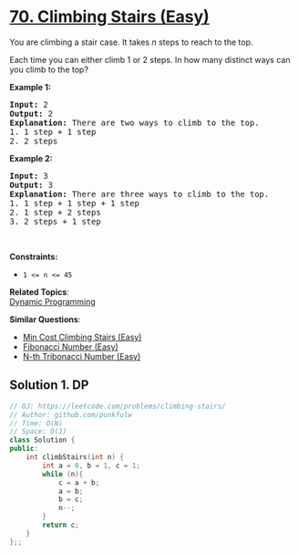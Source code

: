 # [70. Climbing Stairs (Easy)](https://leetcode.com/problems/climbing-stairs/)

<p>You are climbing a stair case. It takes <em>n</em> steps to reach to the top.</p>

<p>Each time you can either climb 1 or 2 steps. In how many distinct ways can you climb to the top?</p>

<p><strong>Example 1:</strong></p>

<pre><strong>Input:</strong> 2
<strong>Output:</strong> 2
<strong>Explanation:</strong> There are two ways to climb to the top.
1. 1 step + 1 step
2. 2 steps
</pre>

<p><strong>Example 2:</strong></p>

<pre><strong>Input:</strong> 3
<strong>Output:</strong> 3
<strong>Explanation:</strong> There are three ways to climb to the top.
1. 1 step + 1 step + 1 step
2. 1 step + 2 steps
3. 2 steps + 1 step
</pre>

<p>&nbsp;</p>
<p><strong>Constraints:</strong></p>

<ul>
	<li><code>1 &lt;= n &lt;= 45</code></li>
</ul>


**Related Topics**:  
[Dynamic Programming](https://leetcode.com/tag/dynamic-programming/)

**Similar Questions**:
* [Min Cost Climbing Stairs (Easy)](https://leetcode.com/problems/min-cost-climbing-stairs/)
* [Fibonacci Number (Easy)](https://leetcode.com/problems/fibonacci-number/)
* [N-th Tribonacci Number (Easy)](https://leetcode.com/problems/n-th-tribonacci-number/)

## Solution 1. DP

```cpp
// OJ: https://leetcode.com/problems/climbing-stairs/
// Author: github.com/punkfulw
// Time: O(N)
// Space: O(1)
class Solution {
public:
    int climbStairs(int n) {
        int a = 0, b = 1, c = 1;
        while (n){
            c = a + b;
            a = b;
            b = c;
            n--;
        }
        return c;
    }
};;
```
